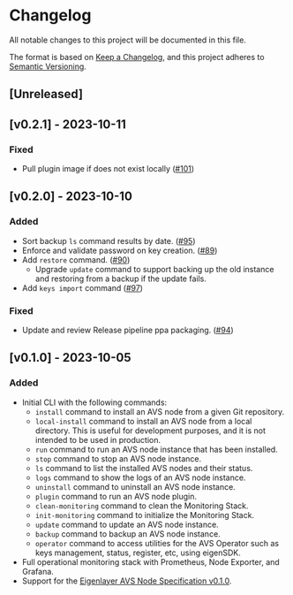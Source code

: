 # Changelog

All notable changes to this project will be documented in this file.

The format is based on [Keep a Changelog](https://keepachangelog.com/en/1.0.0/),
and this project adheres to [Semantic Versioning](https://semver.org/spec/v2.0.0.html).

## [Unreleased]

## [v0.2.1] - 2023-10-11 

### Fixed

- Pull plugin image if does not exist locally ([#101](https://github.com/NethermindEth/eigenlayer/pull/101))

## [v0.2.0] - 2023-10-10

### Added

- Sort backup `ls` command results by date. ([#95](https://github.com/NethermindEth/eigenlayer/pull/95))
- Enforce and validate password on key creation. ([#89](https://github.com/NethermindEth/eigenlayer/pull/89))
- Add `restore` command. ([#90](https://github.com/NethermindEth/eigenlayer/pull/90))
  - Upgrade `update` command to support backing up the old instance and restoring from a backup if the update fails.
- Add `keys import` command  ([#97](https://github.com/NethermindEth/eigenlayer/pull/97))

### Fixed

- Update and review Release pipeline ppa packaging. ([#94](https://github.com/NethermindEth/eigenlayer/pull/94))

## [v0.1.0] - 2023-10-05

### Added

- Initial CLI with the following commands:
  - `install` command to install an AVS node from a given Git repository.
  - `local-install` command to install an AVS node from a local directory. This is useful for development purposes, and it is not intended to be used in production.
  - `run` command to run an AVS node instance that has been installed.
  - `stop` command to stop an AVS node instance.
  - `ls` command to list the installed AVS nodes and their status.
  - `logs` command to show the logs of an AVS node instance.
  - `uninstall` command to uninstall an AVS node instance.
  - `plugin` command to run an AVS node plugin.
  - `clean-monitoring` command to clean the Monitoring Stack.
  - `init-monitoring` command to initialize the Monitoring Stack.
  - `update` command to update an AVS node instance.
  - `backup` command to backup an AVS node instance.
  - `operator` command to access utilities for the AVS Operator such as keys management, status, register, etc, using eigenSDK.
- Full operational monitoring stack with Prometheus, Node Exporter, and Grafana.
- Support for the [Eigenlayer AVS Node Specification v0.1.0](https://eigen.nethermind.io/).

<!-- ### Fixed -->

<!-- ### Changed -->

<!-- ### Removed -->

